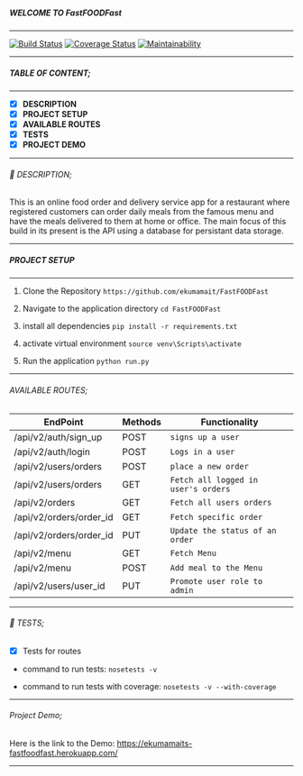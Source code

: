 
##### WELCOME TO FastFOODFast
------------

[![Build Status](https://travis-ci.org/ekumamait/FastFOODFast.svg?branch=ft-challenge-three)](https://travis-ci.org/ekumamait/FastFOODFast) [![Coverage Status](https://coveralls.io/repos/github/ekumamait/FastFOODFast/badge.svg)](https://coveralls.io/github/ekumamait/FastFOODFast) [![Maintainability](https://api.codeclimate.com/v1/badges/91ef436eedd5ec2532e6/maintainability)](https://codeclimate.com/github/ekumamait/FastFOODFast/maintainability)

------------

##### TABLE OF CONTENT;

------------

- [x] **DESCRIPTION**
- [x] **PROJECT SETUP**
- [x] **AVAILABLE ROUTES**
- [x] **TESTS**
- [x] **PROJECT DEMO**

------------

###### :page_facing_up: DESCRIPTION;

This is an online food order and delivery service app for a restaurant where registered customers can order daily meals from the famous menu and have the meals delivered to them at home or office. The main focus of this build in its present is the API using a database for persistant data storage.

------------

##### PROJECT SETUP

------------

1. Clone the Repository
`https://github.com/ekumamait/FastFOODFast`

2. Navigate to the application directory
`cd FastFOODFast`

3. install all dependencies
`pip install -r requirements.txt`

4. activate virtual environment
`source venv\Scripts\activate`

5. Run the application
`python run.py`

------------

###### AVAILABLE ROUTES;

|  EndPoint   | Methods | Functionality |
| ------------ |------------| ------------ |
| /api/v2/auth/sign_up | POST | `signs up a user `  |
| /api/v2/auth/login | POST | `Logs in a user` |
| /api/v2/users/orders | POST | `place a new order`  |
| /api/v2/users/orders| GET | `Fetch all logged in user's orders` |
| /api/v2/orders| GET | `Fetch all users orders` |
| /api/v2/orders/order_id| GET | `Fetch specific order` |
| /api/v2/orders/order_id| PUT | `Update the status of an order` |
| /api/v2/menu| GET | `Fetch Menu` |
| /api/v2/menu| POST | `Add meal to the Menu` |
| /api/v2/users/user_id| PUT | `Promote user role to admin` |

------------

###### :microscope: TESTS;

- [x] Tests for routes 

- command to run tests:
    ` nosetests -v `

- command to run tests with coverage:
    ` nosetests -v --with-coverage ` 
      
------------

###### Project Demo;

Here is the link to the Demo:
https://ekumamaits-fastfoodfast.herokuapp.com/

------------

